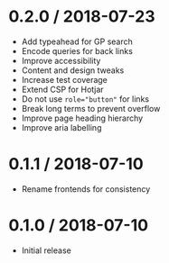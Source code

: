 0.2.0 / 2018-07-23
==================
- Add typeahead for GP search
- Encode queries for back links
- Improve accessibility
- Content and design tweaks
- Increase test coverage
- Extend CSP for Hotjar
- Do not use `role="button"` for links
- Break long terms to prevent overflow
- Improve page heading hierarchy
- Improve aria labelling

0.1.1 / 2018-07-10
==================
- Rename frontends for consistency

0.1.0 / 2018-07-10
==================
- Initial release

